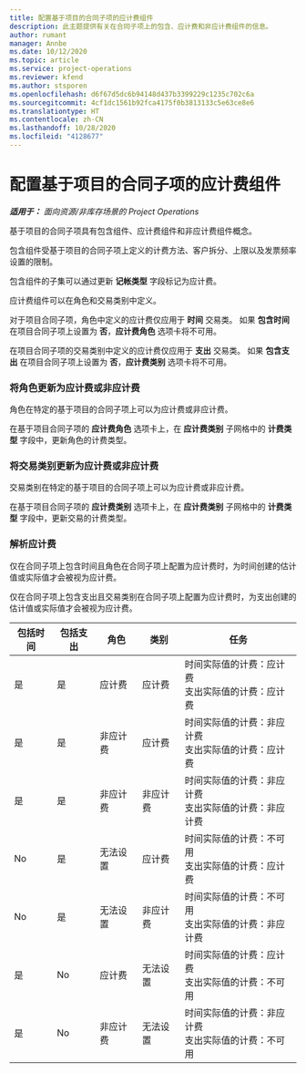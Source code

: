 ```yaml
---
title: 配置基于项目的合同子项的应计费组件
description: 此主题提供有关在合同子项上的包含、应计费和非应计费组件的信息。
author: rumant
manager: Annbe
ms.date: 10/12/2020
ms.topic: article
ms.service: project-operations
ms.reviewer: kfend
ms.author: stsporen
ms.openlocfilehash: d6f67d5dc6b94148d437b3399229c1235c702c6a
ms.sourcegitcommit: 4cf1dc1561b92fca4175f0b3813133c5e63ce8e6
ms.translationtype: HT
ms.contentlocale: zh-CN
ms.lasthandoff: 10/28/2020
ms.locfileid: "4128677"
---
```

# <a name="configure-chargeable-components-of-a-project-based-contract-line"></a>配置基于项目的合同子项的应计费组件

_**适用于：** 面向资源/非库存场景的 Project Operations_

基于项目的合同子项具有包含组件、应计费组件和非应计费组件概念。

包含组件受基于项目的合同子项上定义的计费方法、客户拆分、上限以及发票频率设置的限制。

包含组件的子集可以通过更新 **记帐类型** 字段标记为应计费。

应计费组件可以在角色和交易类别中定义。

对于项目合同子项，角色中定义的应计费仅应用于 **时间** 交易类。 如果 **包含时间** 在项目合同子项上设置为 **否**，**应计费角色** 选项卡将不可用。

在项目合同子项的交易类别中定义的应计费仅应用于 **支出** 交易类。 如果 **包含支出** 在项目合同子项上设置为 **否**，**应计费类别** 选项卡将不可用。

### <a name="update-a-role-to-be-chargeable-or-non-chargeable"></a>将角色更新为应计费或非应计费

角色在特定的基于项目的合同子项上可以为应计费或非应计费。

在基于项目合同子项的 **应计费角色** 选项卡上，在 **应计费类别** 子网格中的 **计费类型** 字段中，更新角色的计费类型。

### <a name="update-a-transaction-category-to-be-chargeable-or-non-chargeable"></a>将交易类别更新为应计费或非应计费

交易类别在特定的基于项目的合同子项上可以为应计费或非应计费。

在基于项目合同子项的 **应计费类别** 选项卡上，在 **应计费类别** 子网格中的 **计费类型** 字段中，更新交易的计费类型。

### <a name="resolve-chargeability"></a>解析应计费

仅在合同子项上包含时间且角色在合同子项上配置为应计费时，为时间创建的估计值或实际值才会被视为应计费。

仅在合同子项上包含支出且交易类别在合同子项上配置为应计费时，为支出创建的估计值或实际值才会被视为应计费。

| 包括时间 | 包括支出 | 角色 | 类别 | 任务 |
| --- | --- | --- | --- | --- |
| 是 | 是 | 应计费 | 应计费 | 时间实际值的计费：应计费 </br>支出实际值的计费：应计费 |
| 是 | 是 | 非应计费 | 应计费 | 时间实际值的计费：非应计费 </br>支出实际值的计费：应计费 |
| 是 | 是 | 非应计费 | 非应计费 | 时间实际值的计费：非应计费 </br>支出实际值的计费：非应计费 |
| No | 是 | 无法设置 | 应计费 | 时间实际值的计费：不可用 </br>支出实际值的计费：应计费 |
| No | 是 | 无法设置 | 非应计费 | 时间实际值的计费：不可用 </br>支出实际值的计费：非应计费 |
| 是 | No | 应计费 | 无法设置 | 时间实际值的计费：应计费 </br>支出实际值的计费：不可用 |
| 是 | No | 非应计费 | 无法设置 | 时间实际值的计费：非应计费 </br> 支出实际值的计费：不可用 |
